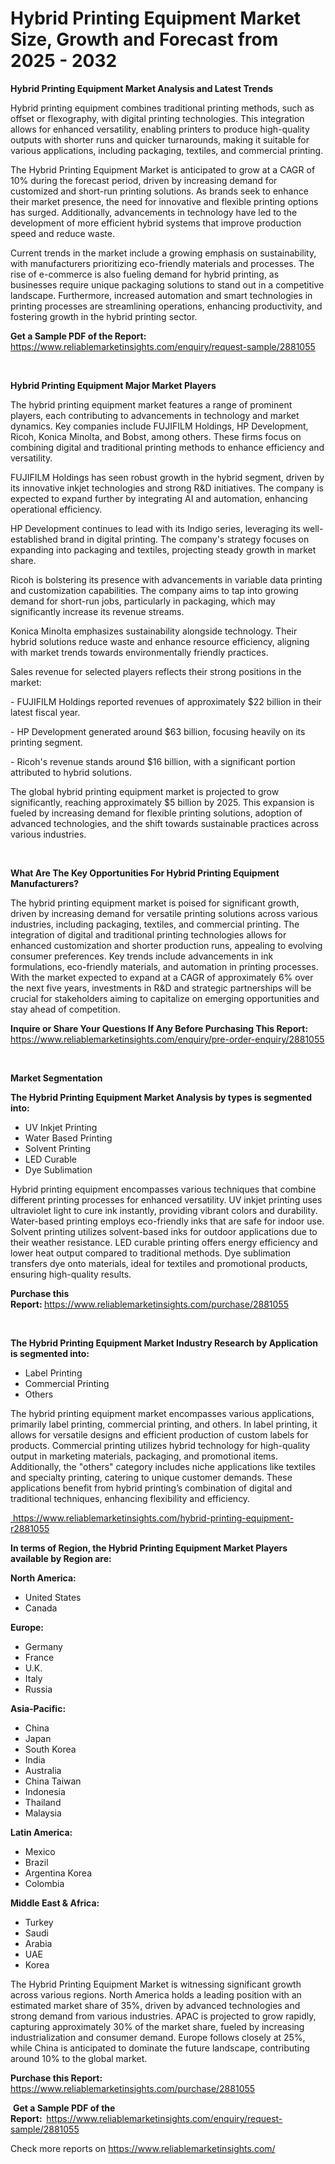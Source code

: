 <p><h1>Hybrid Printing Equipment Market Size, Growth and Forecast from 2025 - 2032</h1></p><p><strong>Hybrid Printing Equipment Market Analysis and Latest Trends</strong></p>
<p><p>Hybrid printing equipment combines traditional printing methods, such as offset or flexography, with digital printing technologies. This integration allows for enhanced versatility, enabling printers to produce high-quality outputs with shorter runs and quicker turnarounds, making it suitable for various applications, including packaging, textiles, and commercial printing.</p><p>The Hybrid Printing Equipment Market is anticipated to grow at a CAGR of 10% during the forecast period, driven by increasing demand for customized and short-run printing solutions. As brands seek to enhance their market presence, the need for innovative and flexible printing options has surged. Additionally, advancements in technology have led to the development of more efficient hybrid systems that improve production speed and reduce waste.</p><p>Current trends in the market include a growing emphasis on sustainability, with manufacturers prioritizing eco-friendly materials and processes. The rise of e-commerce is also fueling demand for hybrid printing, as businesses require unique packaging solutions to stand out in a competitive landscape. Furthermore, increased automation and smart technologies in printing processes are streamlining operations, enhancing productivity, and fostering growth in the hybrid printing sector.</p></p>
<p><strong>Get a Sample PDF of the Report:&nbsp;</strong> <a href="https://www.reliablemarketinsights.com/enquiry/request-sample/2881055?utm_campaign=1166&utm_medium=2&utm_source=Github&utm_content=ia&utm_term=12032025&utm_id=hybrid-printing-equipment">https://www.reliablemarketinsights.com/enquiry/request-sample/2881055</a></p>
<p>&nbsp;</p>
<p><strong>Hybrid Printing Equipment Major Market Players</strong></p>
<p><p>The hybrid printing equipment market features a range of prominent players, each contributing to advancements in technology and market dynamics. Key companies include FUJIFILM Holdings, HP Development, Ricoh, Konica Minolta, and Bobst, among others. These firms focus on combining digital and traditional printing methods to enhance efficiency and versatility.</p><p>FUJIFILM Holdings has seen robust growth in the hybrid segment, driven by its innovative inkjet technologies and strong R&D initiatives. The company is expected to expand further by integrating AI and automation, enhancing operational efficiency.</p><p>HP Development continues to lead with its Indigo series, leveraging its well-established brand in digital printing. The company's strategy focuses on expanding into packaging and textiles, projecting steady growth in market share.</p><p>Ricoh is bolstering its presence with advancements in variable data printing and customization capabilities. The company aims to tap into growing demand for short-run jobs, particularly in packaging, which may significantly increase its revenue streams.</p><p>Konica Minolta emphasizes sustainability alongside technology. Their hybrid solutions reduce waste and enhance resource efficiency, aligning with market trends towards environmentally friendly practices.</p><p>Sales revenue for selected players reflects their strong positions in the market: </p><p>- FUJIFILM Holdings reported revenues of approximately $22 billion in their latest fiscal year. </p><p>- HP Development generated around $63 billion, focusing heavily on its printing segment.</p><p>- Ricoh's revenue stands around $16 billion, with a significant portion attributed to hybrid solutions.</p><p>The global hybrid printing equipment market is projected to grow significantly, reaching approximately $5 billion by 2025. This expansion is fueled by increasing demand for flexible printing solutions, adoption of advanced technologies, and the shift towards sustainable practices across various industries.</p></p>
<p>&nbsp;</p>
<p><strong>What Are The Key Opportunities For Hybrid Printing Equipment Manufacturers?</strong></p>
<p><p>The hybrid printing equipment market is poised for significant growth, driven by increasing demand for versatile printing solutions across various industries, including packaging, textiles, and commercial printing. The integration of digital and traditional printing technologies allows for enhanced customization and shorter production runs, appealing to evolving consumer preferences. Key trends include advancements in ink formulations, eco-friendly materials, and automation in printing processes. With the market expected to expand at a CAGR of approximately 6% over the next five years, investments in R&D and strategic partnerships will be crucial for stakeholders aiming to capitalize on emerging opportunities and stay ahead of competition.</p></p>
<p><strong>Inquire or Share Your Questions If Any Before Purchasing This Report:</strong> <a href="https://www.reliablemarketinsights.com/enquiry/pre-order-enquiry/2881055?utm_campaign=1166&utm_medium=2&utm_source=Github&utm_content=ia&utm_term=12032025&utm_id=hybrid-printing-equipment">https://www.reliablemarketinsights.com/enquiry/pre-order-enquiry/2881055</a></p>
<p>&nbsp;</p>
<p><strong>Market Segmentation</strong></p>
<p><strong>The Hybrid Printing Equipment Market Analysis by types is segmented into:</strong></p>
<p><ul><li>UV Inkjet Printing</li><li>Water Based Printing</li><li>Solvent Printing</li><li>LED Curable</li><li>Dye Sublimation</li></ul></p>
<p><p>Hybrid printing equipment encompasses various techniques that combine different printing processes for enhanced versatility. UV inkjet printing uses ultraviolet light to cure ink instantly, providing vibrant colors and durability. Water-based printing employs eco-friendly inks that are safe for indoor use. Solvent printing utilizes solvent-based inks for outdoor applications due to their weather resistance. LED curable printing offers energy efficiency and lower heat output compared to traditional methods. Dye sublimation transfers dye onto materials, ideal for textiles and promotional products, ensuring high-quality results.</p></p>
<p><strong>Purchase this Report:&nbsp;</strong><a href="https://www.reliablemarketinsights.com/purchase/2881055?utm_campaign=1166&utm_medium=2&utm_source=Github&utm_content=ia&utm_term=12032025&utm_id=hybrid-printing-equipment">https://www.reliablemarketinsights.com/purchase/2881055</a></p>
<p>&nbsp;</p>
<p><strong>The Hybrid Printing Equipment Market Industry Research by Application is segmented into:</strong></p>
<p><ul><li>Label Printing</li><li>Commercial Printing</li><li>Others</li></ul></p>
<p><p>The hybrid printing equipment market encompasses various applications, primarily label printing, commercial printing, and others. In label printing, it allows for versatile designs and efficient production of custom labels for products. Commercial printing utilizes hybrid technology for high-quality output in marketing materials, packaging, and promotional items. Additionally, the "others" category includes niche applications like textiles and specialty printing, catering to unique customer demands. These applications benefit from hybrid printing’s combination of digital and traditional techniques, enhancing flexibility and efficiency.</p></p>
<p><a href="https://www.reliablemarketinsights.com/hybrid-printing-equipment-r2881055?utm_campaign=1166&utm_medium=2&utm_source=Github&utm_content=ia&utm_term=12032025&utm_id=hybrid-printing-equipment">&nbsp;https://www.reliablemarketinsights.com/hybrid-printing-equipment-r2881055</a></p>
<p><strong>In terms of Region, the Hybrid Printing Equipment Market Players available by Region are:</strong></p>
<p>
    <p> <strong> North America: </strong>
        <ul>
            <li>United States</li>
            <li>Canada</li>
        </ul>
        </p> 
    <p> <strong> Europe: </strong>
        <ul>
            <li>Germany</li>
            <li>France</li>
            <li>U.K.</li>
            <li>Italy</li>
            <li>Russia</li>
        </ul>
        </p> 
    <p> <strong> Asia-Pacific: </strong>
        <ul>
            <li>China</li>
            <li>Japan</li>
            <li>South Korea</li>
            <li>India</li>
            <li>Australia</li>
            <li>China Taiwan</li>
            <li>Indonesia</li>
            <li>Thailand</li>
            <li>Malaysia</li>
        </ul>
        </p> 
    <p> <strong> Latin America: </strong>
        <ul>
            <li>Mexico</li>
            <li>Brazil</li>
            <li>Argentina Korea</li>
            <li>Colombia</li>
        </ul>
        </p> 
    <p> <strong> Middle East & Africa: </strong>
        <ul>
            <li>Turkey</li>
            <li>Saudi</li>
            <li>Arabia</li>
            <li>UAE</li>
            <li>Korea</li>
        </ul>
    </p>
    </p>
<p><p>The Hybrid Printing Equipment Market is witnessing significant growth across various regions. North America holds a leading position with an estimated market share of 35%, driven by advanced technologies and strong demand from various industries. APAC is projected to grow rapidly, capturing approximately 30% of the market share, fueled by increasing industrialization and consumer demand. Europe follows closely at 25%, while China is anticipated to dominate the future landscape, contributing around 10% to the global market.</p></p>
<p><strong>Purchase this Report: </strong><a href="https://www.reliablemarketinsights.com/purchase/2881055?utm_campaign=1166&utm_medium=2&utm_source=Github&utm_content=ia&utm_term=12032025&utm_id=hybrid-printing-equipment">https://www.reliablemarketinsights.com/purchase/2881055</a></p>
<p>&nbsp;<strong>Get a Sample PDF of the Report:&nbsp;&nbsp;</strong><a href="https://www.reliablemarketinsights.com/enquiry/request-sample/2881055?utm_campaign=1166&utm_medium=2&utm_source=Github&utm_content=ia&utm_term=12032025&utm_id=hybrid-printing-equipment">https://www.reliablemarketinsights.com/enquiry/request-sample/2881055</a></p>
<p><strong></strong></p>
<p>Check more reports on <a href="https://www.reliablemarketinsights.com/?utm_campaign=1166&utm_medium=2&utm_source=Github&utm_content=ia&utm_term=12032025&utm_id=hybrid-printing-equipment">https://www.reliablemarketinsights.com/</a></p>